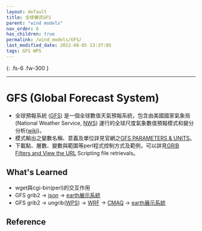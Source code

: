 ```yaml
---
layout: default
title: 全球模式GFS
parent: "wind models"
nav_order: 6
has_children: true
permalink: /wind_models/GFS/
last_modified_date: 2022-08-05 13:37:05
tags: GFS WPS
---
```


{: .fs-6 .fw-300 }

---

# GFS (Global Forecast System)

- 全球預報系統 ([GFS](https://www.ncei.noaa.gov/products/weather-climate-models/global-forecast)) 是一個全球數值天氣預報系統，包含由美國國家氣象局 (National Weather Service, [NWS](https://www.weather.gov/)) 運行的全球尺度氣象數值預報模式和變分分析([wiki](https://en.wikipedia.org/wiki/Global_Forecast_System))。
- 模式輸出之變數名稱、意義及單位詳見官網之[GFS PARAMETERS & UNITS](https://www.nco.ncep.noaa.gov/pmb/docs/on388/table2.html)。
- 下載點、層數、變數與範圍等perl程式控制方式及範例，可以詳見[GRIB Filters and View the URL](https://nomads.ncep.noaa.gov/txt_descriptions/grib_filter_doc.shtml) Scripting file retrievals。

## What's Learned

- wget與cgi-bin(perl)的交互作用
- GFS grib2 -> [json](https://sinotec2.github.io/Focus-on-Air-Quality/utilities/Graphics/earth/wind_ozone/) -> [earth展示系統][earth]
- GFS grib2 -> ungrib([WPS](https://sinotec2.github.io/Focus-on-Air-Quality/wind_models/WPS/)) -> [WRF](https://sinotec2.github.io/Focus-on-Air-Quality/wind_models/GFS/2.GFS2WRF/) -> [CMAQ](https://sinotec2.github.io/Focus-on-Air-Quality/GridModels/ForecastSystem/1.CMAQ_fcst/) -> [earth展示系統][earth]

## Reference

[earth]: <https://sinotec2.github.io/Focus-on-Air-Quality/utilities/Graphics/earth> "earth套件之應用"
